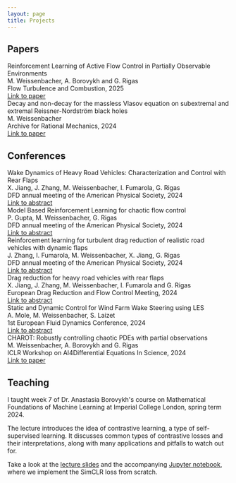 ```yaml
---
layout: page
title: Projects
---
```


## Papers

<div class="conference-details">
    <div class="paper-title">Reinforcement Learning of Active Flow Control in Partially Observable Environments</div>
    <div class="paper-authors">M. Weissenbacher, A. Borovykh and G. Rigas</div>
    <div class="paper-conference">Flow Turbulence and Combustion, 2025</div>
<div class="paper-link"><a href="https://link.springer.com/article/10.1007/s10494-024-00632-5">Link to paper</a></div>
</div>

<div class="conference-details">
    <div class="paper-title">Decay and non-decay for the massless Vlasov equation on subextremal and extremal Reissner-Nordström black holes</div>
    <div class="paper-authors">M. Weissenbacher</div>
    <div class="paper-conference">Archive for Rational Mechanics, 2024</div>
    <div class="paper-link"><a href="https://link.springer.com/article/10.1007/s00205-024-02060-1">Link to paper</a></div>
</div>

## Conferences

<div class="conference-details">
    <div class="paper-title">Wake Dynamics of Heavy Road Vehicles: Characterization and Control with Rear Flaps</div>
    <div class="paper-authors">X. Jiang, J. Zhang, M. Weissenbacher, I. Fumarola, G. Rigas</div>
    <div class="paper-conference">DFD annual meeting of the American Physical Society, 2024</div>
    <div class="paper-link"><a href="https://meetings.aps.org/Meeting/DFD24/Session/L33.11">Link to abstract</a></div>
</div>

<div class="conference-details">
    <div class="paper-title">Model Based Reinforcement Learning for chaotic flow control</div>
    <div class="paper-authors">P. Gupta, M. Weissenbacher, G. Rigas</div>
    <div class="paper-conference">DFD annual meeting of the American Physical Society, 2024</div>
    <div class="paper-link"><a href="https://meetings.aps.org/Meeting/DFD24/Session/X33.3">Link to abstract</a></div>
</div>

<div class="conference-details">
    <div class="paper-title">Reinforcement learning for turbulent drag reduction of realistic road vehicles with dynamic flaps</div>
    <div class="paper-authors">J. Zhang, I. Fumarola, M. Weissenbacher, X. Jiang, G. Rigas</div>
    <div class="paper-conference">DFD annual meeting of the American Physical Society, 2024</div>
    <div class="paper-link"><a href="https://meetings.aps.org/Meeting/DFD24/Session/L33.12">Link to abstract</a></div>
</div>

<div class="conference-details">
    <div class="paper-title">Drag reduction for heavy road vehicles with rear flaps</div>
    <div class="paper-authors">X. Jiang, J. Zhang, M. Weissenbacher, I. Fumarola and G. Rigas</div>
    <div class="paper-conference">European Drag Reduction and Flow Control Meeting, 2024</div>
    <div class="paper-link"><a href="https://www.ercoftac.org/events/european-drag-reduction-and-flow-control-meeting-2024-edrfcm2024/">Link to abstract</a></div>
</div>

<div class="conference-details">
    <div class="paper-title">Static and Dynamic Control for Wind Farm Wake Steering using LES</div>
    <div class="paper-authors">A. Mole, M. Weissenbacher, S. Laizet</div>
    <div class="paper-conference">1st European Fluid Dynamics Conference, 2024</div>
    <div class="paper-link"><a href="https://www.conftool.org/efdc1/index.php?page=browseSessions&form_session=151#paperID461">Link to abstract</a></div>
</div>

<div class="conference-details">
    <div class="paper-title">CHAROT: Robustly controlling chaotic PDEs with partial observations</div>
    <div class="paper-authors">M. Weissenbacher, A. Borovykh and G. Rigas</div>
    <div class="paper-conference">ICLR Workshop on AI4Differential Equations In Science, 2024</div>
    <div class="paper-link"><a href="https://openreview.net/forum?id=SytuCWihJr">Link to paper</a></div>
</div>


## Teaching

I taught week 7 of Dr. Anastasia Borovykh's course on Mathematical Foundations of Machine Learning at Imperial College London, spring term 2024. 

The lecture introduces the idea of contrastive learning, a type of self-supervised learning.
It discusses common types of contrastive losses and their interpretations, along with many applications and pitfalls to watch out for.

Take a look at the [lecture slides](../contrastive_loss_lecture_for_website.pdf) and the accompanying [Jupyter notebook](https://colab.research.google.com/drive/11cScGPESCBuMwtVJ7O7yMH2dALlYp5Yi?usp=sharing), where we implement the SimCLR loss from scratch.
